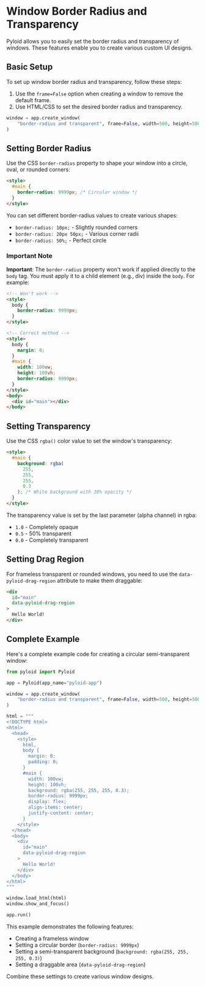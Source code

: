 # Window Border Radius and Transparency

Pyloid allows you to easily set the border radius and transparency of windows. These features enable you to create various custom UI designs.

## Basic Setup

To set up window border radius and transparency, follow these steps:

1. Use the `frame=False` option when creating a window to remove the default frame.
2. Use HTML/CSS to set the desired border radius and transparency.

```python
window = app.create_window(
    "border-radius and transparent", frame=False, width=500, height=500
)
```

## Setting Border Radius

Use the CSS `border-radius` property to shape your window into a circle, oval, or rounded corners:

```html
<style>
  #main {
    border-radius: 9999px; /* Circular window */
  }
</style>
```

You can set different border-radius values to create various shapes:

- `border-radius: 10px;` - Slightly rounded corners
- `border-radius: 20px 50px;` - Various corner radii
- `border-radius: 50%;` - Perfect circle

### Important Note

**Important**: The `border-radius` property won't work if applied directly to the `body` tag. You must apply it to a child element (e.g., div) inside the `body`. For example:

```html
<!-- Won't work -->
<style>
  body {
    border-radius: 9999px;
  }
</style>

<!-- Correct method -->
<style>
  body {
    margin: 0;
  }
  #main {
    width: 100vw;
    height: 100vh;
    border-radius: 9999px;
  }
</style>
<body>
  <div id="main"></div>
</body>
```

## Setting Transparency

Use the CSS `rgba()` color value to set the window's transparency:

```html
<style>
  #main {
    background: rgba(
      255,
      255,
      255,
      0.3
    ); /* White background with 30% opacity */
  }
</style>
```

The transparency value is set by the last parameter (alpha channel) in rgba:

- `1.0` - Completely opaque
- `0.5` - 50% transparent
- `0.0` - Completely transparent

## Setting Drag Region

For frameless transparent or rounded windows, you need to use the `data-pyloid-drag-region` attribute to make them draggable:

```html
<div
  id="main"
  data-pyloid-drag-region
>
  Hello World!
</div>
```

## Complete Example

Here's a complete example code for creating a circular semi-transparent window:

```python
from pyloid import Pyloid

app = Pyloid(app_name="pyloid-app")

window = app.create_window(
    "border-radius and transparent", frame=False, width=500, height=500
)

html = """
<!DOCTYPE html>
<html>
  <head>
    <style>
      html,
      body {
        margin: 0;
        padding: 0;
      }
      #main {
        width: 100vw;
        height: 100vh;
        background: rgba(255, 255, 255, 0.3);
        border-radius: 9999px;
        display: flex;
        align-items: center;
        justify-content: center;
      }
    </style>
  </head>
  <body>
    <div
      id="main"
      data-pyloid-drag-region
    >
      Hello World!
    </div>
  </body>
</html>
"""

window.load_html(html)
window.show_and_focus()

app.run()
```

This example demonstrates the following features:

- Creating a frameless window
- Setting a circular border (`border-radius: 9999px`)
- Setting a semi-transparent background (`background: rgba(255, 255, 255, 0.3)`)
- Setting a draggable area (`data-pyloid-drag-region`)

Combine these settings to create various window designs.
